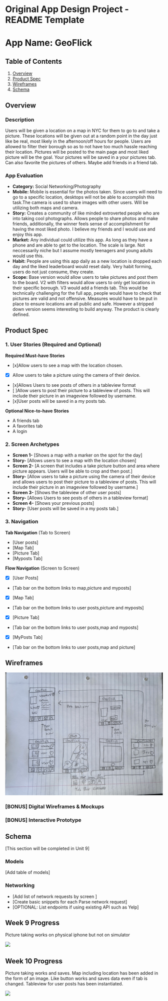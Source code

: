 Original App Design Project - README Template
===

# App Name: GeoFlick

## Table of Contents

1. [Overview](#Overview)
2. [Product Spec](#Product-Spec)
3. [Wireframes](#Wireframes)
4. [Schema](#Schema)

## Overview

### Description

Users will be given a location on a map in NYC for them to go to and take a picture. These locations will be given out at a random point in the day just like be real, most likely in the afternoon/off hours for people. Users are allowed to filter their borough so as to not have too much hassle reaching their location. Pictures will be posted to the main page and most liked picture will be the goal. Your pictures will be saved in a your pictures tab. Can also favorite the pictures of others. Maybe add friends in a friend tab. 

### App Evaluation

- **Category:** Social Networking/Photography
- **Mobile:** Mobile is essential for the photos taken. Since users will need to go to a specific location, desktops will not be able to accomplish this task.The camera is used to share images with other users. Will be utilizing both maps and camera.
- **Story:** Creates a community of like minded extroverted people who are into taking cool photographs. Allows people to share photos and make friends, additionally, the winner feels sense of accomplishment for having the most liked photo. I believe my friends and I would use and enjoy this app.
- **Market:** Any individual could utilize this app. As long as they have a phone and are able to get to the location. The scale is large. Not neccessarily niche but I assume mostly teenagers and young adults would use this.
- **Habit:** People are using this app daily as a new location is dropped each day and the liked leaderboard would reset daily. Very habit forming, users do not just consume, they create.
- **Scope:** Base version would allow users to take pictures and post them to the board. V2 with filters would allow users to only get locations in their specific borough. V3 would add a friends tab. This would be technically challenging for the full app, people would have to check that pictures are valid and not offensive. Measures would have to be put in place to ensure locations are all public and safe. However a stripped down version seems interesting to build anyway. The product is clearly defined.

## Product Spec

### 1. User Stories (Required and Optional)

**Required Must-have Stories**

* [x]Allow users to see a map with the location chosen.
* [x] Allow users to take a picture using the camera of their device.
* [x]Allows Users to see posts of others in a tableview format
* [ ]Allow users to post their picture to a tableview of posts. This will include their picture in an imageview followed by username.
* [x]User posts will be saved in a my posts tab.

**Optional Nice-to-have Stories**

* A friends tab
* A favorites tab
* A login

### 2. Screen Archetypes

* **Screen 1-** [Shows a map with a marker on the spot for the day]
* **Story-** [Allows users to see a map with the location chosen]
* **Screen 2-** [A screen that includes a take picture button and area where picture appears. Users will be able to crop and then post.]
* **Story-** [Allow users to take a picture using the camera of their device and allows users to post their picture to a tableview of posts. This will include their picture in an imageview followed by username.]
* **Screen 3-** [Shows the tableview of other user posts]
* **Story-** [Allows Users to see posts of others in a tableview format]
* **Screen 4-** [Shows your previous posts]
* **Story-** [User posts will be saved in a my posts tab.]


### 3. Navigation

**Tab Navigation** (Tab to Screen)
* [User posts]
* [Map Tab]
* [Picture Tab]
* [Myposts Tab]

**Flow Navigation** (Screen to Screen)

- [x] [User Posts]
* [Tab bar on the bottom links to map,picture and myposts]
- [x] [Map Tab]
* [Tab bar on the bottom links to user posts,picture and myposts]
- [x] [Picture Tab]
* [Tab bar on the bottom links to user posts,map and myposts]
- [x] [MyPosts Tab]
* [Tab bar on the bottom links to user posts,map and picture]


## Wireframes

<img src="https://github.com/marenas1/codepath-capstone/blob/main/Wireframe.jpeg" width=600>

### [BONUS] Digital Wireframes & Mockups

### [BONUS] Interactive Prototype

## Schema 

[This section will be completed in Unit 9]

### Models

[Add table of models]

### Networking

- [Add list of network requests by screen ]
- [Create basic snippets for each Parse network request]
- [OPTIONAL: List endpoints if using existing API such as Yelp]
## Week 9 Progress
Picture taking works on physical iphone but not on simulator
<div>
    <a href="https://www.loom.com/share/262dd4ab82c042af993b079f170a9225">
    </a>
    <a href="https://www.loom.com/share/262dd4ab82c042af993b079f170a9225">
      <img style="max-width:300px;" src="https://cdn.loom.com/sessions/thumbnails/262dd4ab82c042af993b079f170a9225-with-play.gif">
    </a>
  </div>
  
## Week 10 Progress
Picture taking works and saves. Map including location has been added in the form of an image. Like button works and saves data even if tab is changed. Tableview for user posts has been instantiated.
  <div>
    <a href="https://www.loom.com/share/a863654ca0a34325b9d7795e028d253f">
    </a>
    <a href="https://www.loom.com/share/a863654ca0a34325b9d7795e028d253f">
      <img style="max-width:300px;" src="https://cdn.loom.com/sessions/thumbnails/a863654ca0a34325b9d7795e028d253f-with-play.gif">
    </a>
  </div>
